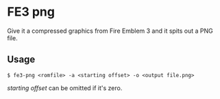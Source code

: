# FE3 png

Give it a compressed graphics from Fire Emblem 3 and it spits out a PNG file.

## Usage

```console
$ fe3-png <romfile> -a <starting offset> -o <output file.png>
```
*starting offset* can be omitted if it's zero.
